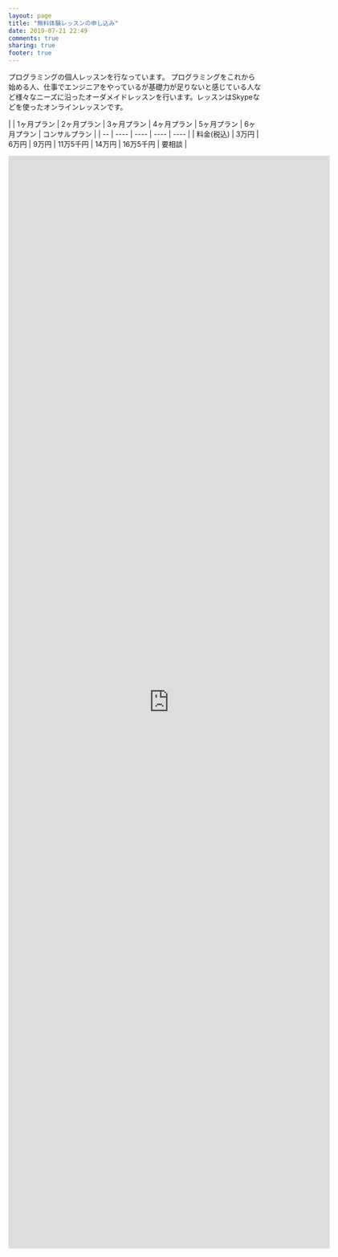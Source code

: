 ```yaml
---
layout: page
title: "無料体験レッスンの申し込み"
date: 2019-07-21 22:49
comments: true
sharing: true
footer: true
---
```

プログラミングの個人レッスンを行なっています。
プログラミングをこれから始める人、仕事でエンジニアをやっているが基礎力が足りないと感じている人など様々なニーズに沿ったオーダメイドレッスンを行います。レッスンはSkypeなどを使ったオンラインレッスンです。

|  | 1ヶ月プラン | 2ヶ月プラン | 3ヶ月プラン | 4ヶ月プラン |  5ヶ月プラン | 6ヶ月プラン | コンサルプラン | 
| -- | ---- | ---- | ---- | ---- |
| 料金(税込) | 3万円 | 6万円 | 9万円 | 11万5千円 | 14万円 | 16万5千円 | 要相談 |

<iframe src="https://docs.google.com/forms/d/e/1FAIpQLSea9rRl-N29YdhGGUMD5qf1Gi6YXGuH_7oySwO5DlvBiR5Iyw/viewform?embedded=true" width="640" height="2178" frameborder="0" marginheight="0" marginwidth="0">読み込んでいます...</iframe>
